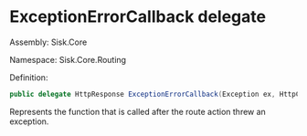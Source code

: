 <!--

Copyrights 2023 Sisk Framework - CypherPotato
Published under MIT license

!!! DO NOT EDIT THIS FILE !!!
This file was generated by a tool in the Sisk package. To edit the information in this documentation,
edit the XML documentation present in the Sisk source code.

-->

# ExceptionErrorCallback delegate
Assembly: Sisk.Core

Namespace: Sisk.Core.Routing

Definition:

```cs
public delegate HttpResponse ExceptionErrorCallback(Exception ex, HttpContext context);
```

Represents the function that is called after the route action threw an exception.

